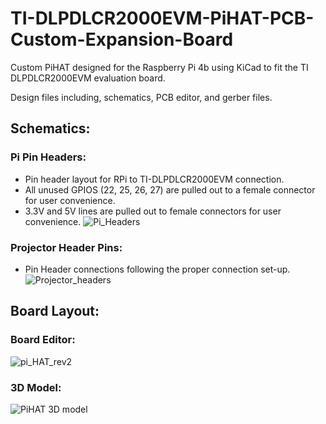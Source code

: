 # TI-DLPDLCR2000EVM-PiHAT-PCB-Custom-Expansion-Board
Custom PiHAT designed for the Raspberry Pi 4b using KiCad to fit the TI DLPDLCR2000EVM evaluation board.

Design files including, schematics, PCB editor, and gerber files.


## Schematics:

### Pi Pin Headers:
 - Pin header layout for RPi to TI-DLPDLCR2000EVM connection.
 - All unused GPIOS (22, 25, 26, 27) are pulled out to a female connector for user convenience.
 - 3.3V and 5V lines are pulled out to female connectors for user convenience. 
![Pi_Headers](https://github.com/JonWakefield/TI-DLPDLCR2000EVM-PiHAT-PCB-Custom-Expansion-Board/assets/67289517/c8b0fc47-acd2-4b46-a3c3-872167303778)

### Projector Header Pins:
 - Pin Header connections following the proper connection set-up.
![Projector_headers](https://github.com/JonWakefield/TI-DLPDLCR2000EVM-PiHAT-PCB-Custom-Expansion-Board/assets/67289517/9ac45020-ceda-46e5-bbe4-2573e1580321)


## Board Layout:

### Board Editor:
![pi_HAT_rev2](https://github.com/JonWakefield/TI-DLPDLCR2000EVM-PiHAT-PCB-Custom-Expansion-Board/assets/67289517/7e5647c8-07d0-4981-b0dc-ffd05b3104fe)

### 3D Model:
![PiHAT 3D model](https://github.com/JonWakefield/TI-DLPDLCR2000EVM-PiHAT-PCB-Custom-Expansion-Board/assets/67289517/a573f4f3-3a17-41ec-84ff-8db96e8a0098)


